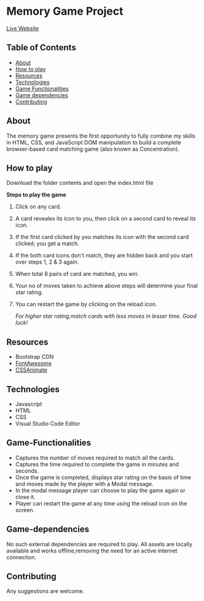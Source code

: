 # Memory Game Project

[Live Website](https://reshma-memory-game.netlify.com)

## Table of Contents

* [About](#about)
* [How to play](#how-to-play)
* [Resources](#resources)
* [Technologies](#technologies)
* [Game Functionalities](#game-functionalities)
* [Game dependencies](#game-dependencies)
* [Contributing](#contributing)

## About

The memory game presents the first opportunity to fully combine my skills in HTML, CSS, and JavaScript DOM manipulation to build a complete browser-based card matching game (also known as Concentration).

## How to play

Download the folder contents and open the index.html file

**Steps to play the game**
1. Click on any card.
2. A card reveales its icon to you, then click on a second card to reveal its icon.
3. If the first card clicked by you matches its icon with the second card clicked; you get a match.
4. If the both card icons don't match, they are hidden back and you start over steps 1, 2 & 3 again.
5. When total 8 pairs of card are matched, you win.
6. Your no of moves taken to achieve above steps will determine your final star rating.
7. You can restart the game by clicking on the reload icon.

    *For higher star rating,match cards with less moves in lesser time.
    Good luck!*

## Resources

* Bootstrap CDN
* [FontAwesome](https://fontawesome.com/)
* [CSSAnimate](https://daneden.github.io/animate.css/)

## Technologies

* Javascript
* HTML
* CSS
* Visual Studio Code Editor 

## Game-Functionalities

* Captures the number of moves required to match all the cards.
* Captures the time required to complete the game in minutes and seconds.
* Once the game is completed, displays star rating on the basis of time and moves made by the player with a Modal message.
* In the modal message player can choose to play the game again or close it.
* Player can restart the game at any time using the reload icon on the screen.

## Game-dependencies

No such external dependencies are required to play. All assets are locally available and works offline,removing the need for an active internet connection.

## Contributing

Any suggestions are welcome.
